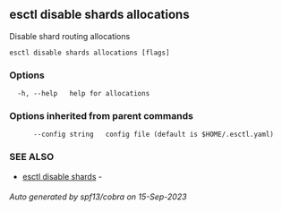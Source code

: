 ## esctl disable shards allocations

Disable shard routing allocations

```
esctl disable shards allocations [flags]
```

### Options

```
  -h, --help   help for allocations
```

### Options inherited from parent commands

```
      --config string   config file (default is $HOME/.esctl.yaml)
```

### SEE ALSO

* [esctl disable shards](esctl_disable_shards.md)	 - 

###### Auto generated by spf13/cobra on 15-Sep-2023
